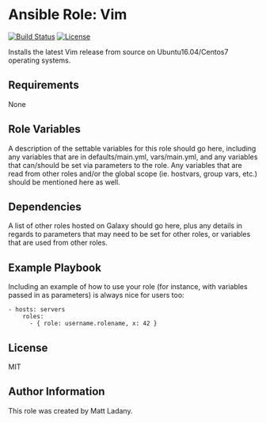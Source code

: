 # Ansible Role: Vim

[![Build Status](https://travis-ci.com/mattladany/dotfiles.svg?branch=master)](https://travis-ci.com/mattladany/ansible-role-vim)
[![License](https://img.shields.io/badge/License-MIT-blue.svg)](https://raw.githubusercontent.com/mattladany/ansible-role-vim/master/LICENSE)

Installs the latest Vim release from source on Ubuntu16.04/Centos7 operating systems.

## Requirements

None

## Role Variables

A description of the settable variables for this role should go here, including any variables that are in defaults/main.yml, vars/main.yml, and any variables that can/should be set via parameters to the role. Any variables that are read from other roles and/or the global scope (ie. hostvars, group vars, etc.) should be mentioned here as well.

## Dependencies

A list of other roles hosted on Galaxy should go here, plus any details in regards to parameters that may need to be set for other roles, or variables that are used from other roles.

## Example Playbook

Including an example of how to use your role (for instance, with variables passed in as parameters) is always nice for users too:

```
- hosts: servers
    roles:
      - { role: username.rolename, x: 42 }
```

## License

MIT

## Author Information

This role was created by Matt Ladany.
